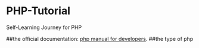 # PHP-Tutorial
Self-Learning Journey for PHP

##the official documentation:
[php manual for developers](https://www.php.net/manual/en/index.php "php manual for developers").
##the type of php
